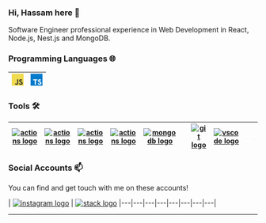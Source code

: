 
### Hi, Hassam here 👋

Software Engineer professional experience in Web Development in React, Node.js, Nest.js and MongoDB.


### Programming Languages 🌐

| [<img src="https://raw.githubusercontent.com/github/explore/80688e429a7d4ef2fca1e82350fe8e3517d3494d/topics/javascript/javascript.png" alt="js logo" width="24">](https://developer.mozilla.org/en-US/docs/Web/JavaScript)  | [<img src="https://raw.githubusercontent.com/github/explore/80688e429a7d4ef2fca1e82350fe8e3517d3494d/topics/typescript/typescript.png" alt="ts logo" width="24">](https://www.typescriptlang.org/) |  
|---|---|

### Tools 🛠️

| [<img src="https://upload.wikimedia.org/wikipedia/commons/thumb/d/d9/Node.js_logo.svg/2560px-Node.js_logo.svg.png" alt="actions logo" width="24">]() | [<img src="https://cdn.worldvectorlogo.com/logos/nestjs.svg" alt="actions logo" width="24">]() | [<img src="https://upload.wikimedia.org/wikipedia/commons/thumb/a/a7/React-icon.svg/1150px-React-icon.svg.png" alt="actions logo" width="24">](https://react.dev/) | [<img src="https://w7.pngwing.com/pngs/761/513/png-transparent-material-ui-logo.png" alt="actions logo" width="24">]() | [<img src="https://w7.pngwing.com/pngs/956/695/png-transparent-mongodb-original-wordmark-logo-icon-thumbnail.png" alt="mongodb logo" width="24">](https://www.mongodb.com/) | [<img src="https://raw.githubusercontent.com/Delta456/Delta456/master/img/actions.png" alt="actions logo" width="24">](https://github.com/features/actions) | [<img src="https://raw.githubusercontent.com/Delta456/Delta456/master/img/git.png" alt="git logo" width="24">](https://git-scm.com/) | [<img src="https://raw.githubusercontent.com/Delta456/Delta456/master/img/vscode.png" alt="vscode logo" width="24">](https://code.visualstudio.com/) | [<img src="https://raw.githubusercontent.com/github/explore/80688e429a7d4ef2fca1e82350fe8e3517d3494d/topics/docker/docker.png" alt="docker logo" width="28">](https://www.docker.com/) | [<img src="https://raw.githubusercontent.com/Delta456/Delta456/master/img/aws.png" alt="aws logo" width="24">](https://aws.amazon.com/)
|---|---|---|---|---|---|---|---|---|---|

### Social Accounts 📫

You can find and get touch with me on these accounts!

| [<img src="https://th.bing.com/th/id/R.26d9974a1feec9905a4e0d5e5ddf8db6?rik=Og1ujXM2C1AJHQ&riu=http%3a%2f%2fupload.wikimedia.org%2fwikipedia%2fcommons%2fa%2fa5%2fInstagram_icon.png&ehk=1%2fZWXYn2nN%2fR80TOtcKH5SsdLkkUvMLrB%2fHUXRDHk9I%3d&risl=&pid=ImgRaw&r=0" alt="instagram logo" width="24">](https://www.instagram.com/hassam_ullah/) | [<img src="https://raw.githubusercontent.com/Delta456/Delta456/master/img/stack.svg" alt="stack logo" width="24">](https://stackoverflow.com/users/21012810/hassam-ullah)
|---|---|---|---|---|---|---|---|

---

